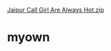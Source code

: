 [Jaipur Call Girl Are Always Hot.zip](https://github.com/lehikajora/myown/files/6998757/Jaipur.Call.Girl.Are.Always.Hot.zip)
# myown
